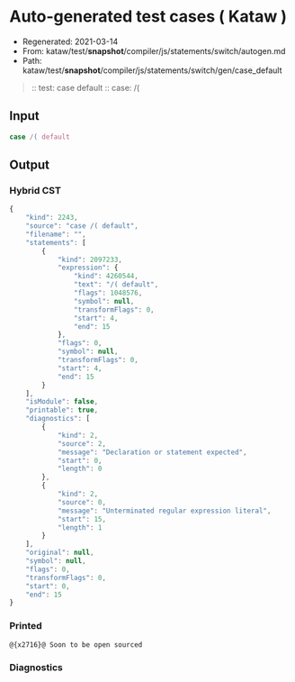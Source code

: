 # Auto-generated test cases ( Kataw )
- Regenerated: 2021-03-14
- From: kataw/test/__snapshot__/compiler/js/statements/switch/autogen.md
- Path: kataw/test/__snapshot__/compiler/js/statements/switch/gen/case_default
> :: test: case default
> :: case: /(
## Input

`````js
case /( default
`````

## Output

### Hybrid CST

```javascript
{
    "kind": 2243,
    "source": "case /( default",
    "filename": "",
    "statements": [
        {
            "kind": 2097233,
            "expression": {
                "kind": 4260544,
                "text": "/( default",
                "flags": 1048576,
                "symbol": null,
                "transformFlags": 0,
                "start": 4,
                "end": 15
            },
            "flags": 0,
            "symbol": null,
            "transformFlags": 0,
            "start": 4,
            "end": 15
        }
    ],
    "isModule": false,
    "printable": true,
    "diagnostics": [
        {
            "kind": 2,
            "source": 2,
            "message": "Declaration or statement expected",
            "start": 0,
            "length": 0
        },
        {
            "kind": 2,
            "source": 0,
            "message": "Unterminated regular expression literal",
            "start": 15,
            "length": 1
        }
    ],
    "original": null,
    "symbol": null,
    "flags": 0,
    "transformFlags": 0,
    "start": 0,
    "end": 15
}
```

### Printed

```javascript
@{x2716}@ Soon to be open sourced
```

### Diagnostics

```javascript

```

